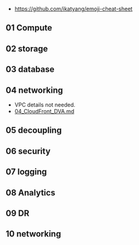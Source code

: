 - https://github.com/ikatyang/emoji-cheat-sheet

## 01 Compute

## 02 storage

## 03 database

## 04 networking
- VPC details not needed.
- [04_CloudFront_DVA.md](../04_network/04_CloudFront_DVA.md)

## 05 decoupling

## 06 security

## 07 logging

## 08 Analytics

## 09 DR

## 10 networking
